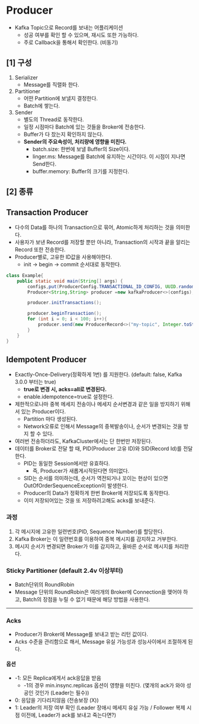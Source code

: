 # Producer
- Kafka Topic으로 Record를 보내는 어플리케이션
  - 성공 여부를 확인 할 수 있으며, 재시도 또한 가능하다.
  - 주로 Callback을 통해서 확인한다. (비동기)


## [1] 구성
1. Serializer
    - Message를 직렬화 한다.
2. Partitioner
    - 어떤 Partition에 보낼지 결정한다.
    - Batch에 쌓는다.
3. Sender
    - 별도의 Thread로 동작한다.
    - 일정 시점마다 Batch에 있는 것들을 Broker에 전송한다.
    - Buffer가 다 찼는지 확인하지 않는다.
    - **Sender의 주요속성이, 처리량에 영향을 미친다.**
      - batch.size: 한번에 보낼 Buffer의 Size이다.
      - linger.ms: Message를 Batch에 유지하는 시간이다. 이 시점이 지나면 Send한다.
      - buffer.memory: Buffer의 크기를 지정한다.


## [2] 종류

## Transaction Producer
- 다수의 Data를 하나의 Transaction으로 묶어, Atomic하게 처리하는 것을 의미한다.
- 사용자가 보낸 Record를 저장할 뿐만 아니라, Transaction의 시작과 끝을 알리는 Record 또한 전송한다.
- Producer별로, 고유한 ID값을 사용해야한다. 
  - init -> begin -> commit 순서대로 동작한다.
```java
class Example{
    public static void main(String[] args) {
        configs,put(ProducerConfig.TRANSACTIONAL_ID_CONFIG, UUID.randomUUID());
        Producer<String,String> producer =new kafkaProducer<>(configs);

        producer.initTransactions();

        producer.beginTransaction();
        for (int i = 0; i < 100; i++){
            producer.send(new ProducerRecord<>("my-topic", Integer.toString(i),Integer.toString(i)));
        }   
    }
}
```

## Idempotent Producer
- Exactly-Once-Delivery(정확하게 1번) 를 지원한다. (default: false, Kafka 3.0.0 부터는 true)
  - **true로 변경 시, acks=all로 변경된다.**
  - enable.idempotence=true로 설정한다. 
- 제한적으로나마 중복 메세지 전송이나 메세지 순서변경과 같은 일을 방지하기 위해서 있는 Producer이다.
  - Partition 마다 생성된다. 
  - Network오류로 인해서 Message의 중복발송이나, 순서가 변경되는 것을 방지 할 수 있다.
- 여러번 전송하더라도, KafkaCluster에서는 단 한번만 저장된다.
- 데이터를 Broker로 전달 할 때, PID(Producer 고유 ID)와 SID(Record Id)를 전달한다.
  - PID는 동일한 Session에서만 유효하다.
    - 즉, Producer가 새롭게시작된다면 의미없다.
  - SID는 순서를 의미하는데, 순서가 역전되거나 꼬이는 현상이 있으면 OutOfOrderSequenceException이 발생한다.
  - Producer의 Data가 정확하게 한번 Broker에 저장되도록 동작한다.
  - 이미 저장되어있는 것을 또 저장하려고해도 acks를 보내준다.

### 과정
1. 각 메시지에 고유한 일련번호(PID, Sequence Number)를 할당한다.
2. Kafka Broker는 이 일련번호를 이용하여 중복 메시지를 감지하고 거부한다.
3. 메시지 순서가 변경되면 Broker가 이를 감지하고, 올바른 순서로 메시지를 처리한다.


### Sticky Partitioner (default 2.4v 이상부터)
- Batch단위의 RoundRobin
- Message 단위의 RoundRobin은 여러개의 Broker에 Connection을 맺어야 하고,
  Batch의 장점을 누릴 수 없기 때문에 해당 방법을 사용한다.

***

### Acks
- Producer가 Broker에 Message를 보내고 받는 리턴 값이다.
- Acks 수준을 관리함으로 해서, Message 유실 가능성과 성능사이에서 조절하게 된다.

#### 옵션
- -1: 모든 Replica에게서 ack응답을 받음
  -  -1의 경우 min.insync.replicas 옵션이 영향을 미친다. (몇개의 ack가 와야 성공인 것인가 (Leader는 필수))
- 0: 응답을 기다리지않음 (전송보장 (X))
- 1: Leader의 저장 여부 확인 (Leader 장애시 메세지 유실 가능 / Follower 복제 시점 이전에, Leader가 ack를 보내고 죽는다면?)

